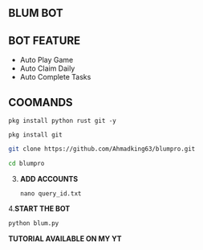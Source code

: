 ## BLUM BOT

## BOT FEATURE

- Auto Play Game
- Auto Claim Daily
- Auto Complete Tasks

## COOMANDS
```
pkg install python rust git -y
```
```
pkg install git
```
   ```bash
   git clone https://github.com/Ahmadking63/blumpro.git
   ```
   ```bash
   cd blumpro
   ```
3. **ADD ACCOUNTS**
   ```
   nano query_id.txt
   ```
4.**START THE BOT**
```bash
python blum.py
```

**TUTORIAL AVAILABLE ON MY YT**
